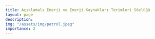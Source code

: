 ```yaml
---
title: Açıklamalı Enerji ve Enerji Kaynakları Terimleri Sözlüğü
layout: page
description: 
img: "/assets/img/petrol.jpeg"
importance: 2
---
```


